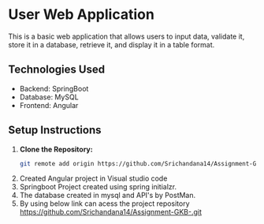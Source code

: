 # User Web Application
This is a basic web application that allows users to input data, validate it, store it in a database, retrieve it, and display it in a table format.

## Technologies Used
- Backend: SpringBoot
- Database: MySQL
- Frontend: Angular

## Setup Instructions

1. **Clone the Repository:**
   ```bash
   git remote add origin https://github.com/Srichandana14/Assignment-GKB-.git
2. Created Angular project in Visual studio  code
3. Springboot Project created using spring initialzr.
4. The database created in mysql and API's by PostMan.
5. By using below link can acess the project repository
 https://github.com/Srichandana14/Assignment-GKB-.git
   
